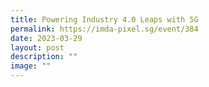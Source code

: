 ```yaml
---
title: Powering Industry 4.0 Leaps with 5G
permalink: https://imda-pixel.sg/event/384
date: 2023-03-29
layout: post
description: ""
image: ""
---
```

